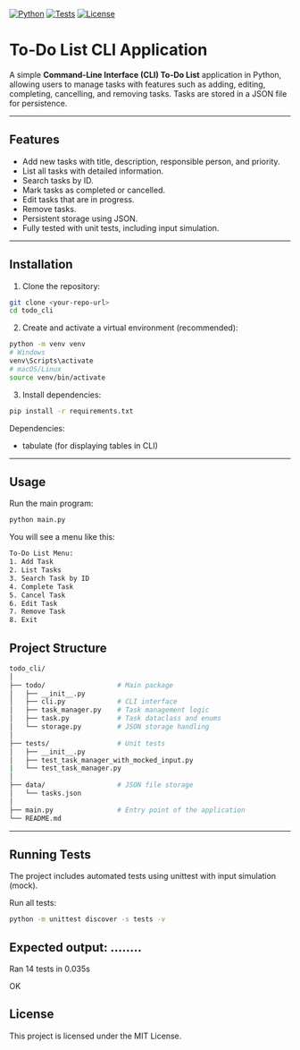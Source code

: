 [![Python](https://img.shields.io/badge/python-3.11-blue.svg)](https://www.python.org/) 
[![Tests](https://img.shields.io/badge/tests-passing-brightgreen)](https://github.com/your-username/todo_cli/actions)
[![License](https://img.shields.io/badge/license-MIT-lightgrey.svg)](LICENSE)

# To-Do List CLI Application

A simple **Command-Line Interface (CLI) To-Do List** application in Python, allowing users to manage tasks with features such as adding, editing, completing, cancelling, and removing tasks. Tasks are stored in a JSON file for persistence.

---

## Features

- Add new tasks with title, description, responsible person, and priority.
- List all tasks with detailed information.
- Search tasks by ID.
- Mark tasks as completed or cancelled.
- Edit tasks that are in progress.
- Remove tasks.
- Persistent storage using JSON.
- Fully tested with unit tests, including input simulation.

---

## Installation

1. Clone the repository:

```bash
git clone <your-repo-url>
cd todo_cli
```

2. Create and activate a virtual environment (recommended):
```bash
python -m venv venv
# Windows
venv\Scripts\activate
# macOS/Linux
source venv/bin/activate
```

3. Install dependencies:
```bash
pip install -r requirements.txt
```

Dependencies:
- tabulate (for displaying tables in CLI)

---

## Usage

Run the main program:
```bash
python main.py
```

You will see a menu like this:
```bash
To-Do List Menu:
1. Add Task
2. List Tasks
3. Search Task by ID
4. Complete Task
5. Cancel Task
6. Edit Task
7. Remove Task
8. Exit
```

## Project Structure

```bash
todo_cli/
│
├── todo/                  # Main package
│   ├── __init__.py
│   ├── cli.py             # CLI interface
│   ├── task_manager.py    # Task management logic
│   ├── task.py            # Task dataclass and enums
│   └── storage.py         # JSON storage handling
│
├── tests/                 # Unit tests
│   ├── __init__.py
│   ├── test_task_manager_with_mocked_input.py
|   └── test_task_manager.py
│
├── data/                  # JSON file storage
│   └── tasks.json
│
├── main.py                # Entry point of the application
└── README.md
```

---

## Running Tests

The project includes automated tests using unittest with input simulation (mock).

Run all tests:
```bash
python -m unittest discover -s tests -v
```

Expected output:
........
----------------------------------------------------------------------
Ran 14 tests in 0.035s

OK

## License

This project is licensed under the MIT License.
